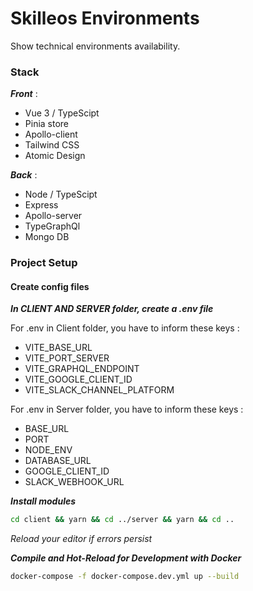 # Skilleos Environments

Show technical environments availability.

### Stack

**_Front_** :

- Vue 3 / TypeScipt
- Pinia store
- Apollo-client
- Tailwind CSS
- Atomic Design

**_Back_** :

- Node / TypeScipt
- Express
- Apollo-server
- TypeGraphQl
- Mongo DB

### Project Setup

#### Create config files

**_In CLIENT AND SERVER folder, create a .env file_**

For .env in Client folder, you have to inform these keys :

- VITE_BASE_URL
- VITE_PORT_SERVER
- VITE_GRAPHQL_ENDPOINT
- VITE_GOOGLE_CLIENT_ID
- VITE_SLACK_CHANNEL_PLATFORM

For .env in Server folder, you have to inform these keys :

- BASE_URL
- PORT
- NODE_ENV
- DATABASE_URL
- GOOGLE_CLIENT_ID
- SLACK_WEBHOOK_URL

**_Install modules_**

```sh
cd client && yarn && cd ../server && yarn && cd ..
```

_Reload your editor if errors persist_

**_Compile and Hot-Reload for Development with Docker_**

```sh
docker-compose -f docker-compose.dev.yml up --build
```
